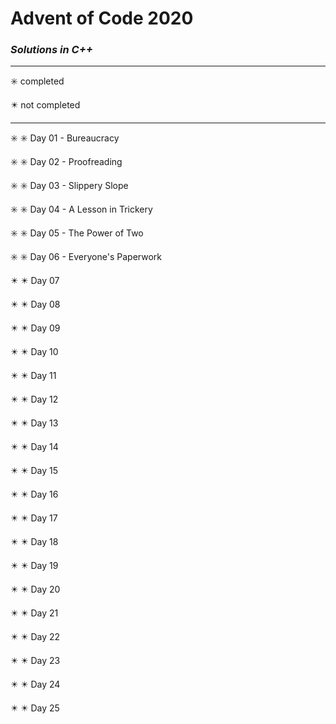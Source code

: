 # Advent of Code 2020

### _Solutions in C++_

----

:eight_spoked_asterisk: completed

:eight_pointed_black_star: not completed

----

:eight_spoked_asterisk: :eight_spoked_asterisk: Day 01 - Bureaucracy

:eight_spoked_asterisk: :eight_spoked_asterisk: Day 02 - Proofreading

:eight_spoked_asterisk: :eight_spoked_asterisk: Day 03 - Slippery Slope

:eight_spoked_asterisk: :eight_spoked_asterisk: Day 04 - A Lesson in Trickery

:eight_spoked_asterisk: :eight_spoked_asterisk: Day 05 - The Power of Two

:eight_spoked_asterisk: :eight_spoked_asterisk: Day 06 - Everyone's Paperwork

:eight_pointed_black_star: :eight_pointed_black_star: Day 07

:eight_pointed_black_star: :eight_pointed_black_star: Day 08

:eight_pointed_black_star: :eight_pointed_black_star: Day 09

:eight_pointed_black_star: :eight_pointed_black_star: Day 10

:eight_pointed_black_star: :eight_pointed_black_star: Day 11

:eight_pointed_black_star: :eight_pointed_black_star: Day 12

:eight_pointed_black_star: :eight_pointed_black_star: Day 13

:eight_pointed_black_star: :eight_pointed_black_star: Day 14

:eight_pointed_black_star: :eight_pointed_black_star: Day 15

:eight_pointed_black_star: :eight_pointed_black_star: Day 16

:eight_pointed_black_star: :eight_pointed_black_star: Day 17

:eight_pointed_black_star: :eight_pointed_black_star: Day 18

:eight_pointed_black_star: :eight_pointed_black_star: Day 19

:eight_pointed_black_star: :eight_pointed_black_star: Day 20

:eight_pointed_black_star: :eight_pointed_black_star: Day 21

:eight_pointed_black_star: :eight_pointed_black_star: Day 22

:eight_pointed_black_star: :eight_pointed_black_star: Day 23

:eight_pointed_black_star: :eight_pointed_black_star: Day 24

:eight_pointed_black_star: :eight_pointed_black_star: Day 25
